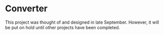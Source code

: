 # Converter
This project was thought of and designed in late September. However, it will be put on hold until other projects have been completed.
